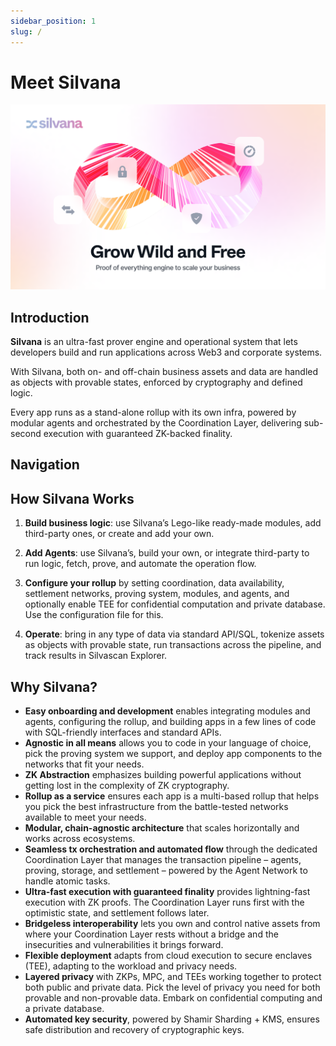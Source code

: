 ```yaml
---
sidebar_position: 1
slug: /
---
```


# Meet Silvana

![Silvana Docs Top](../Documentation/silvana-docs-top.png)

## Introduction

**Silvana** is an ultra-fast prover engine and operational system that lets developers build and run applications across Web3 and corporate systems. 

With Silvana, both on- and off-chain business assets and data are handled as objects with provable states, enforced by cryptography and defined logic.

Every app runs as a stand-alone rollup with its own infra, powered by modular agents and orchestrated by the Coordination Layer, delivering sub-second execution with guaranteed ZK-backed finality.

## Navigation


## How Silvana Works
1. **Build business logic**: use Silvana’s Lego-like ready-made modules, add third-party ones, or create and add your own.

2. **Add Agents**: use Silvana’s, build your own, or integrate third-party to run logic, fetch, prove, and automate the operation flow.

3. **Configure your rollup** by setting coordination, data availability, settlement networks, proving system, modules, and agents, and optionally enable TEE for confidential computation and private database. Use the configuration file for this.

3. **Operate**: bring in any type of data via standard API/SQL, tokenize assets as objects with provable state, run transactions across the pipeline, and track results in Silvascan Explorer.

## Why Silvana?  

- **Easy onboarding and development** enables integrating modules and agents, configuring the rollup, and building apps in a few lines of code with SQL-friendly interfaces and standard APIs.  
- **Agnostic in all means** allows you to code in your language of choice, pick the proving system we support, and deploy app components to the networks that fit your needs.  
- **ZK Abstraction** emphasizes building powerful applications without getting lost in the complexity of ZK cryptography.  
- **Rollup as a service** ensures each app is a multi-based rollup that helps you pick the best infrastructure from the battle-tested networks available to meet your needs.  
- **Modular, chain-agnostic architecture** that scales horizontally and works across ecosystems.  
- **Seamless tx orchestration and automated flow** through the dedicated Coordination Layer that manages the transaction pipeline – agents, proving, storage, and settlement – powered by the Agent Network to handle atomic tasks.  
- **Ultra-fast execution with guaranteed finality** provides lightning-fast execution with ZK proofs. The Coordination Layer runs first with the optimistic state, and settlement follows later.  
- **Bridgeless interoperability** lets you own and control native assets from where your Coordination Layer rests without a bridge and the insecurities and vulnerabilities it brings forward.  
- **Flexible deployment** adapts from cloud execution to secure enclaves (TEE), adapting to the workload and privacy needs.  
- **Layered privacy** with ZKPs, MPC, and TEEs working together to protect both public and private data. Pick the level of privacy you need for both provable and non-provable data. Embark on confidential computing and a private database.  
- **Automated key security**, powered by Shamir Sharding + KMS, ensures safe distribution and recovery of cryptographic keys.  
